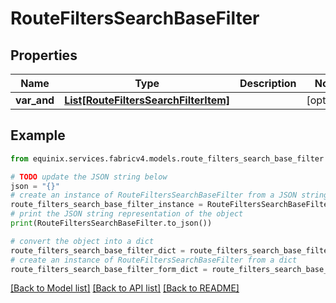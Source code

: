 # RouteFiltersSearchBaseFilter


## Properties

Name | Type | Description | Notes
------------ | ------------- | ------------- | -------------
**var_and** | [**List[RouteFiltersSearchFilterItem]**](RouteFiltersSearchFilterItem.md) |  | [optional] 

## Example

```python
from equinix.services.fabricv4.models.route_filters_search_base_filter import RouteFiltersSearchBaseFilter

# TODO update the JSON string below
json = "{}"
# create an instance of RouteFiltersSearchBaseFilter from a JSON string
route_filters_search_base_filter_instance = RouteFiltersSearchBaseFilter.from_json(json)
# print the JSON string representation of the object
print(RouteFiltersSearchBaseFilter.to_json())

# convert the object into a dict
route_filters_search_base_filter_dict = route_filters_search_base_filter_instance.to_dict()
# create an instance of RouteFiltersSearchBaseFilter from a dict
route_filters_search_base_filter_form_dict = route_filters_search_base_filter.from_dict(route_filters_search_base_filter_dict)
```
[[Back to Model list]](../README.md#documentation-for-models) [[Back to API list]](../README.md#documentation-for-api-endpoints) [[Back to README]](../README.md)


